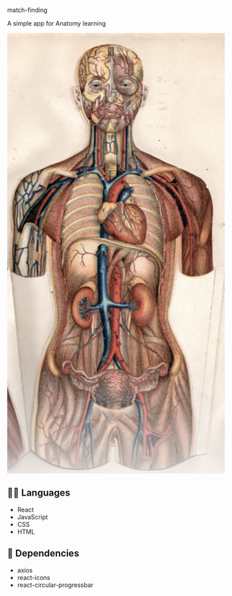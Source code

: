  match-finding

A simple app for Anatomy learning 

![](src/components/images/Body.png)

## :technologist: Languages

- React
- JavaScript
- CSS
- HTML

## :hammer: Dependencies

- axios
- react-icons
- react-circular-progressbar






